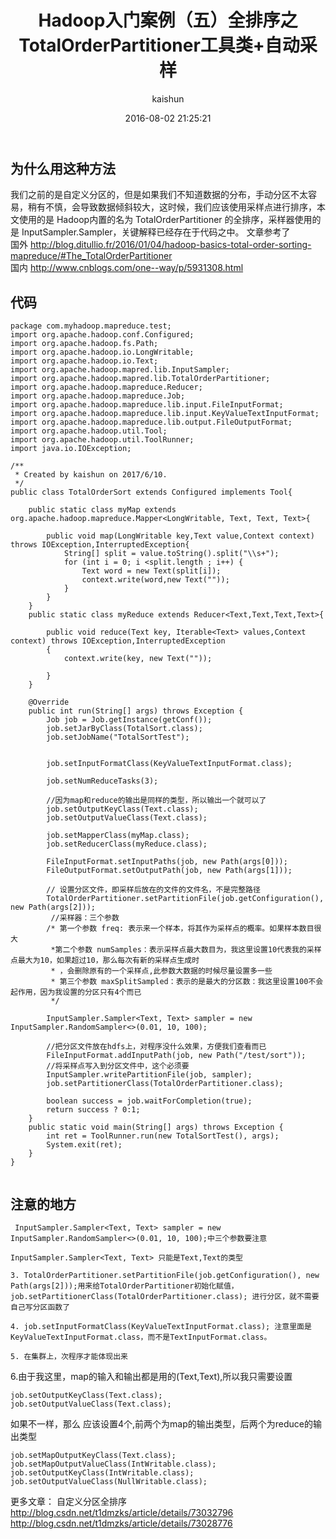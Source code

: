 ﻿---
title: Hadoop入门案例（五）全排序之TotalOrderPartitioner工具类+自动采样
date: 2016-08-02 21:25:21
tags: [hadoop]
categories: [大数据,hadoop]
author: kaishun
id: 18
permalink: hadoop-example-5
---



## **为什么用这种方法** 
我们之前的是自定义分区的，但是如果我们不知道数据的分布，手动分区不太容易，稍有不慎，会导致数据倾斜较大，这时候，我们应该使用采样点进行排序，本文使用的是 Hadoop内置的名为 TotalOrderPartitioner 的全排序，采样器使用的是 InputSampler.Sampler，关键解释已经存在于代码之中。 文章参考了    
国外  http://blog.ditullio.fr/2016/01/04/hadoop-basics-total-order-sorting-mapreduce/#The_TotalOrderPartitioner    
国内  http://www.cnblogs.com/one--way/p/5931308.html

## **代码**
```
package com.myhadoop.mapreduce.test;
import org.apache.hadoop.conf.Configured;
import org.apache.hadoop.fs.Path;
import org.apache.hadoop.io.LongWritable;
import org.apache.hadoop.io.Text;
import org.apache.hadoop.mapred.lib.InputSampler;
import org.apache.hadoop.mapred.lib.TotalOrderPartitioner;
import org.apache.hadoop.mapreduce.Reducer;
import org.apache.hadoop.mapreduce.Job;
import org.apache.hadoop.mapreduce.lib.input.FileInputFormat;
import org.apache.hadoop.mapreduce.lib.input.KeyValueTextInputFormat;
import org.apache.hadoop.mapreduce.lib.output.FileOutputFormat;
import org.apache.hadoop.util.Tool;
import org.apache.hadoop.util.ToolRunner;
import java.io.IOException;

/**
 * Created by kaishun on 2017/6/10.
 */
public class TotalOrderSort extends Configured implements Tool{

    public static class myMap extends org.apache.hadoop.mapreduce.Mapper<LongWritable, Text, Text, Text>{

        public void map(LongWritable key,Text value,Context context) throws IOException,InterruptedException{
            String[] split = value.toString().split("\\s+");
            for (int i = 0; i <split.length ; i++) {
                Text word = new Text(split[i]);
                context.write(word,new Text(""));
            }
        }
    }
    public static class myReduce extends Reducer<Text,Text,Text,Text>{

        public void reduce(Text key, Iterable<Text> values,Context context) throws IOException,InterruptedException
        {
            context.write(key, new Text(""));

        }
    }

    @Override
    public int run(String[] args) throws Exception {
        Job job = Job.getInstance(getConf());
        job.setJarByClass(TotalSort.class);
        job.setJobName("TotalSortTest");


        job.setInputFormatClass(KeyValueTextInputFormat.class);

        job.setNumReduceTasks(3);

        //因为map和reduce的输出是同样的类型，所以输出一个就可以了
        job.setOutputKeyClass(Text.class);
        job.setOutputValueClass(Text.class);

        job.setMapperClass(myMap.class);
        job.setReducerClass(myReduce.class);

        FileInputFormat.setInputPaths(job, new Path(args[0]));
        FileOutputFormat.setOutputPath(job, new Path(args[1]));

        // 设置分区文件，即采样后放在的文件的文件名，不是完整路径
        TotalOrderPartitioner.setPartitionFile(job.getConfiguration(), new Path(args[2]));
         //采样器：三个参数
        /* 第一个参数 freq: 表示来一个样本，将其作为采样点的概率。如果样本数目很大
         *第二个参数 numSamples：表示采样点最大数目为，我这里设置10代表我的采样点最大为10，如果超过10，那么每次有新的采样点生成时
         * ，会删除原有的一个采样点,此参数大数据的时候尽量设置多一些
         * 第三个参数 maxSplitSampled：表示的是最大的分区数：我这里设置100不会起作用，因为我设置的分区只有4个而已
         */

        InputSampler.Sampler<Text, Text> sampler = new InputSampler.RandomSampler<>(0.01, 10, 100);

        //把分区文件放在hdfs上，对程序没什么效果，方便我们查看而已
        FileInputFormat.addInputPath(job, new Path("/test/sort"));
        //将采样点写入到分区文件中，这个必须要
        InputSampler.writePartitionFile(job, sampler);
        job.setPartitionerClass(TotalOrderPartitioner.class);

        boolean success = job.waitForCompletion(true);
        return success ? 0:1;
    }
    public static void main(String[] args) throws Exception {
        int ret = ToolRunner.run(new TotalSortTest(), args);
        System.exit(ret);
    }
}


```
## **注意的地方**  

```
 InputSampler.Sampler<Text, Text> sampler = new InputSampler.RandomSampler<>(0.01, 10, 100);中三个参数要注意
``` 
```
InputSampler.Sampler<Text, Text> 只能是Text,Text的类型
```
```
3. TotalOrderPartitioner.setPartitionFile(job.getConfiguration(), new Path(args[2]));用来给TotalOrderPartitioner初始化赋值，job.setPartitionerClass(TotalOrderPartitioner.class); 进行分区，就不需要自己写分区函数了  
```
```
4. job.setInputFormatClass(KeyValueTextInputFormat.class); 注意里面是KeyValueTextInputFormat.class，而不是TextInputFormat.class。
```
```
5. 在集群上，次程序才能体现出来
```

6.由于我这里，map的输入和输出都是用的(Text,Text),所以我只需要设置 
```
job.setOutputKeyClass(Text.class); 
job.setOutputValueClass(Text.class);
```
如果不一样，那么 应该设置4个,前两个为map的输出类型，后两个为reduce的输出类型
```
job.setMapOutputKeyClass(Text.class);
job.setMapOutputValueClass(IntWritable.class);
job.setOutputKeyClass(IntWritable.class);
job.setOutputValueClass(NullWritable.class);
```  


更多文章：
自定义分区全排序  
  http://blog.csdn.net/t1dmzks/article/details/73032796    
http://blog.csdn.net/t1dmzks/article/details/73028776
